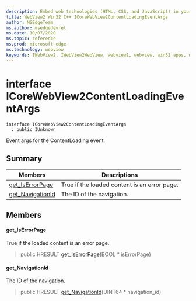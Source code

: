 ```yaml
---
description: Embed web technologies (HTML, CSS, and JavaScript) in your native applications with the Microsoft Edge WebView2 control
title: WebView2 Win32 C++ ICoreWebView2ContentLoadingEventArgs
author: MSEdgeTeam
ms.author: msedgedevrel
ms.date: 10/07/2020
ms.topic: reference
ms.prod: microsoft-edge
ms.technology: webview
keywords: IWebView2, IWebView2WebView, webview2, webview, win32 apps, win32, edge, ICoreWebView2, ICoreWebView2Controller, browser control, edge html, ICoreWebView2ContentLoadingEventArgs
---
```


# interface ICoreWebView2ContentLoadingEventArgs 

```
interface ICoreWebView2ContentLoadingEventArgs
  : public IUnknown
```

Event args for the ContentLoading event.

## Summary

 Members                        | Descriptions
--------------------------------|---------------------------------------------
[get_IsErrorPage](#get_iserrorpage) | True if the loaded content is an error page.
[get_NavigationId](#get_navigationid) | The ID of the navigation.

## Members

#### get_IsErrorPage 

True if the loaded content is an error page.

> public HRESULT [get_IsErrorPage](#get_iserrorpage)(BOOL * isErrorPage)

#### get_NavigationId 

The ID of the navigation.

> public HRESULT [get_NavigationId](#get_navigationid)(UINT64 * navigation_id)

